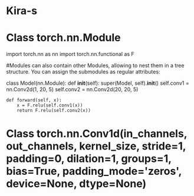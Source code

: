 # Kira-s
# Class torch.nn.Module

import torch.nn as nn
import torch.nn.functional as F

#Modules can also contain other Modules, allowing to nest them in a tree structure. You can assign the submodules as regular attributes:

class Model(nn.Module):
    def __init__(self):
        super(Model, self).__init__()
        self.conv1 = nn.Conv2d(1, 20, 5)
        self.conv2 = nn.Conv2d(20, 20, 5)

    def forward(self, x):
        x = F.relu(self.conv1(x))
        return F.relu(self.conv2(x))
        
# Class torch.nn.Conv1d(in_channels, out_channels, kernel_size, stride=1, padding=0, dilation=1, groups=1, bias=True, padding_mode='zeros', device=None, dtype=None)
